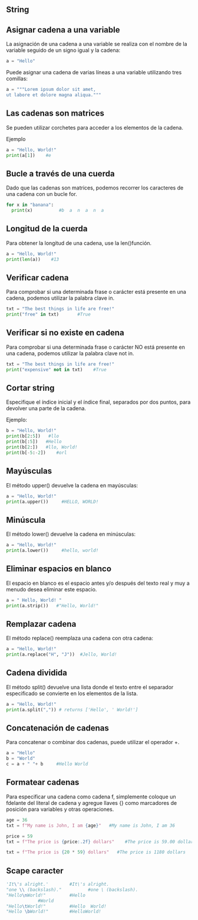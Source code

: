 ## String

## Asignar cadena a una variable
La asignación de una cadena a una variable se realiza con el nombre de la variable seguido de un signo igual y la cadena:

```python
a = "Hello"
```
Puede asignar una cadena de varias líneas a una variable utilizando tres comillas:

```python
a = """Lorem ipsum dolor sit amet,
ut labore et dolore magna aliqua."""
```

## Las cadenas son matrices
Se pueden utilizar corchetes para acceder a los elementos de la cadena.

Ejemplo
```python
a = "Hello, World!"
print(a[1])    #e
```

## Bucle a través de una cuerda
Dado que las cadenas son matrices, podemos recorrer los caracteres de una cadena con un bucle for.

```python
for x in "banana":
  print(x)          #b  a  n  a  n  a
```

## Longitud de la cuerda
Para obtener la longitud de una cadena, use la len()función.

```python
a = "Hello, World!"
print(len(a))    #13
```

## Verificar cadena
Para comprobar si una determinada frase o carácter está presente en una cadena, podemos utilizar la palabra clave in.

```python
txt = "The best things in life are free!"
print("free" in txt)       #True
```

## Verificar si no existe en cadena

Para comprobar si una determinada frase o carácter NO está presente en una cadena, podemos utilizar la palabra clave not in.

```python
txt = "The best things in life are free!"
print("expensive" not in txt)    #True
```

## Cortar string

Especifique el índice inicial y el índice final, separados por dos puntos, para devolver una parte de la cadena.

Ejemplo:
```python
b = "Hello, World!"
print(b[2:5])   #llo
print(b[:5])   #Hello
print(b[2:])   #llo, World!
print(b[-5:-2])    #orl
```

## Mayúsculas
El método upper() devuelve la cadena en mayúsculas:
```python
a = "Hello, World!"
print(a.upper())     #HELLO, WORLD!
```

## Minúscula
El método lower() devuelve la cadena en minúsculas:
```python
a = "Hello, World!"
print(a.lower())     #hello, world!
```

## Eliminar espacios en blanco
El espacio en blanco es el espacio antes y/o después del texto real y muy a menudo desea eliminar este espacio.

```python
a = " Hello, World! "
print(a.strip())   #"Hello, World!"
```

## Remplazar cadena
El método replace() reemplaza una cadena con otra cadena:
```python
a = "Hello, World!"
print(a.replace("H", "J"))  #Jello, World!
```

## Cadena dividida
El método split() devuelve una lista donde el texto entre el separador especificado se convierte en los elementos de la lista.

```python
a = "Hello, World!"
print(a.split(",")) # returns ['Hello', ' World!']
```

## Concatenación de cadenas
Para concatenar o combinar dos cadenas, puede utilizar el operador +.

```python
a = "Hello"
b = "World"
c = a + " "+ b     #Hello World
```

## Formatear cadenas
Para especificar una cadena como cadena f, simplemente coloque un fdelante del literal de cadena y agregue llaves {} como marcadores de posición para variables y otras operaciones.

```python
age = 36
txt = f"My name is John, I am {age}"   #My name is John, I am 36

price = 59
txt = f"The price is {price:.2f} dollars"    #The price is 59.00 dollars

txt = f"The price is {20 * 59} dollars"   #The price is 1180 dollars
```

## Scape caracter
```python
'It\'s alright.'		#It\'s alright.
"one \\ (backslash)."	       #one \ (backslash).
"Hello\nWorld!"			#Hello
			#World
"Hello\tWorld!"			#Hello	World!
"Hello \bWorld!"		#HelloWorld!
```